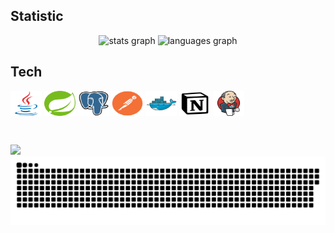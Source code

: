 ## Statistic
<div align="center">
  <img src="https://github-readme-stats.vercel.app/api?username=BrunoJCosta&hide_title=false&hide_rank=false&show_icons=true&include_all_commits=true&count_private=true&disable_animations=false&theme=algolia&locale=en&hide_border=false&order=1" height="150" alt="stats graph" />
   <img src="https://github-readme-stats.vercel.app/api/top-langs?username=BrunoJCosta&locale=en&hide_title=false&layout=compact&card_width=320&langs_count=5&theme=algolia&hide_border=false&order=2" height="150" alt="languages graph" />
</div>

## Tech
<div style="display: inline_block">
  <img align="center" alt="Bruno-Java" height="40" width="50" src="https://github.com/devicons/devicon/blob/master/icons/java/java-original.svg">
  <img align="center" alt="Bruno-Spring" height="40" width="50" src="https://github.com/devicons/devicon/blob/master/icons/spring/spring-original.svg">
  <img align="center" alt="Bruno-PostgresSQL" height="40" width="50" src="https://github.com/devicons/devicon/blob/master/icons/postgresql/postgresql-original.svg">
  <img align="center" alt="Bruno-Postman" height="40" width="50" src="https://github.com/devicons/devicon/blob/master/icons/postman/postman-original.svg">
  <img align="center" alt="Bruno-Docker" height="40" width="50" src="https://raw.githubusercontent.com/devicons/devicon/master/icons/docker/docker-original.svg">
  <img align="center" alt="Bruno-Notion" height="40" width="50" src="https://github.com/devicons/devicon/blob/master/icons/notion/notion-original.svg">
  <img align="center" alt="Bruno-jenkins" height="40" width="50" src="https://github.com/devicons/devicon/blob/master/icons/jenkins/jenkins-original.svg">
</div> <br>

## 
<div> 
  <a href="https://www.linkedin.com/in/bruno-jereissati-3b3521140/" target="_blank"><img src="https://img.shields.io/badge/-LinkedIn-%230077B5?style=for-the-badge&logo=linkedin&logoColor=white" target="_blank"></a> 
</div>

<div align="center">
<picture>
  <source media="(prefers-color-scheme: dark)" srcset="https://raw.githubusercontent.com/BrunoJCosta/BrunoJCosta/output/github-contribution-grid-snake-dark.svg" />
  <source media="(prefers-color-scheme: light)" srcset="https://raw.githubusercontent.com/BrunoJCosta/BrunoJCosta/output/github-contribution-grid-snake.svg" />
  <img alt="github-snake" src="https://raw.githubusercontent.com/BrunoJCosta/BrunoJCosta/output/github-contribution-grid-snake.svg" />
</picture>
</div>
